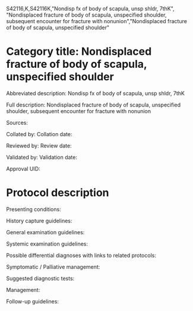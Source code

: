 S42116,K,S42116K,"Nondisp fx of body of scapula, unsp shldr, 7thK", "Nondisplaced fracture of body of scapula, unspecified shoulder, subsequent encounter for fracture with nonunion","Nondisplaced fracture of body of scapula, unspecified shoulder"
# Category title: Nondisplaced fracture of body of scapula, unspecified shoulder

Abbreviated description: Nondisp fx of body of scapula, unsp shldr, 7thK

Full description: Nondisplaced fracture of body of scapula, unspecified shoulder, subsequent encounter for fracture with nonunion

Sources:

Collated by:
Collation date:

Reviewed by:
Review date:

Validated by:
Validation date:

Approval UID:

# Protocol description

Presenting conditions:

History capture guidelines:

General examination guidelines:

Systemic examination guidelines:

Possible differential diagnoses with links to related protocols:

Symptomatic / Palliative management:

Suggested diagnostic tests:

Management:

Follow-up guidelines:
